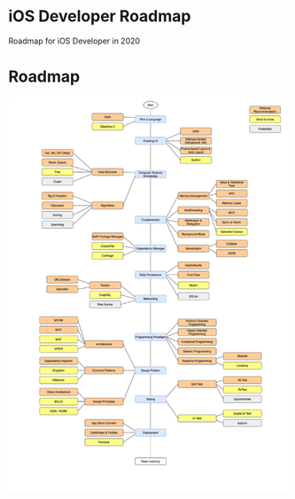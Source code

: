# iOS Developer Roadmap
Roadmap for iOS Developer in 2020

# Roadmap

![alt text](https://github.com/dinhquan/iOS-Developer-Roadmap/raw/main/Images/iOS-Roadmap.png)
